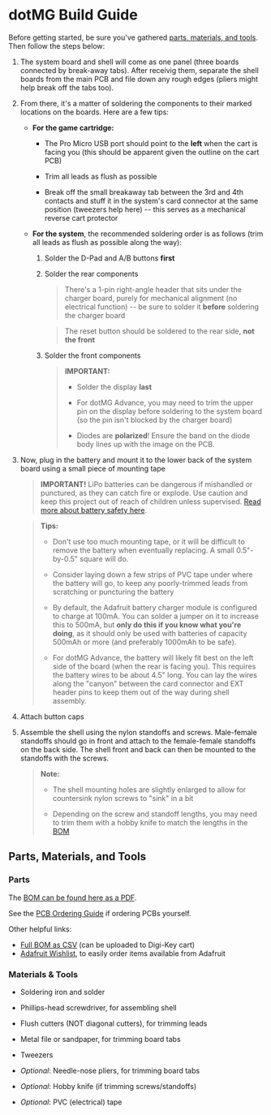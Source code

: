 # dotMG Build Guide

Before getting started, be sure you've gathered [parts, materials, and tools](#parts-materials-and-tools). Then follow the steps below:

1. The system board and shell will come as one panel (three boards connected by break-away tabs). After receivig them, separate the shell boards from the main PCB and file down any rough edges (pliers might help break off the tabs too).

1. From there, it's a matter of soldering the components to their marked locations on the boards. Here are a few tips:

    - **For the game cartridge:**

      - The Pro Micro USB port should point to the **left** when the cart is facing you (this should be apparent given the outline on the cart PCB)

      - Trim all leads as flush as possible

      - Break off the small breakaway tab between the 3rd and 4th contacts and stuff it in the system's card connector at the same position (tweezers help here) -- this serves as a mechanical reverse cart protector

    - **For the system**, the recommended soldering order is as follows (trim all leads as flush as possible along the way):

      1. Solder the D-Pad and A/B buttons **first**

      1. Solder the rear components

          > There's a 1-pin right-angle header that sits under the charger board, purely for mechanical alignment (no electrical function) -- be sure to solder it **before** soldering the charger board

          > The reset button should be soldered to the rear side, **not the front**

      1. Solder the front components

          > **IMPORTANT:**
          >
          > - Solder the display **last**
          >
          > - For dotMG Advance, you may need to trim the upper pin on the display before soldering to the system board (so the pin isn't blocked by the charger board)
          >
          > - Diodes are **polarized**! Ensure the band on the diode body lines up with the image on the PCB.

1. Now, plug in the battery and mount it to the lower back of the system board using a small piece of mounting tape
    > **IMPORTANT!** LiPo batteries can be dangerous if mishandled or punctured, as they can catch fire or explode. Use caution and keep this project out of reach of children unless supervised. [Read more about battery safety here](https://learn.adafruit.com/li-ion-and-lipoly-batteries).

    > **Tips:**
    >
    > - Don't use too much mounting tape, or it will be difficult to remove the battery when eventually replacing. A small 0.5"-by-0.5" square will do.
    >
    > - Consider laying down a few strips of PVC tape under where the battery will go, to keep any poorly-trimmed leads from scratching or puncturing the battery
    >
    > - By default, the Adafruit battery charger module is configured to charge at 100mA. You can solder a jumper on it to increase this to 500mA, but **only do this if you know what you're doing**, as it should only be used with batteries of capacity 500mAh or more (and preferably 1000mAh to be safe).
    >
    > - For dotMG Advance, the battery will likely fit best on the left side of the board (when the rear is facing you). This requires the battery wires to be about 4.5" long. You can lay the wires along the "canyon" between the card connector and EXT header pins to keep them out of the way during shell assembly.

1. Attach button caps

1. Assemble the shell using the nylon standoffs and screws. Male-female standoffs should go in front and attach to the female-female standoffs on the back side. The shell front and back can then be mounted to the standoffs with the screws.

    > **Note:**
    >
    > - The shell mounting holes are slightly enlarged to allow for countersink nylon screws to "sink" in a bit
    >
    > - Depending on the screw and standoff lengths, you may need to trim them with a hobby knife to match the lengths in the [BOM](#parts)

## Parts, Materials, and Tools

### Parts

The [BOM can be found here as a PDF](bom.pdf).

See the [PCB Ordering Guide](docs/pcb-ordering.md) if ordering PCBs yourself.

Other helpful links:

- [Full BOM as CSV](bom.csv) (can be uploaded to Digi-Key cart)
- [Adafruit Wishlist](http://www.adafruit.com/wishlists/520023), to easily order items available from Adafruit

### Materials & Tools

- Soldering iron and solder

- Phillips-head screwdriver, for assembling shell

- Flush cutters (NOT diagonal cutters), for trimming leads

- Metal file or sandpaper, for trimming board tabs

- Tweezers

- _Optional_: Needle-nose pliers, for trimming board tabs

- _Optional_: Hobby knife (if trimming screws/standoffs)

- _Optional_: PVC (electrical) tape
